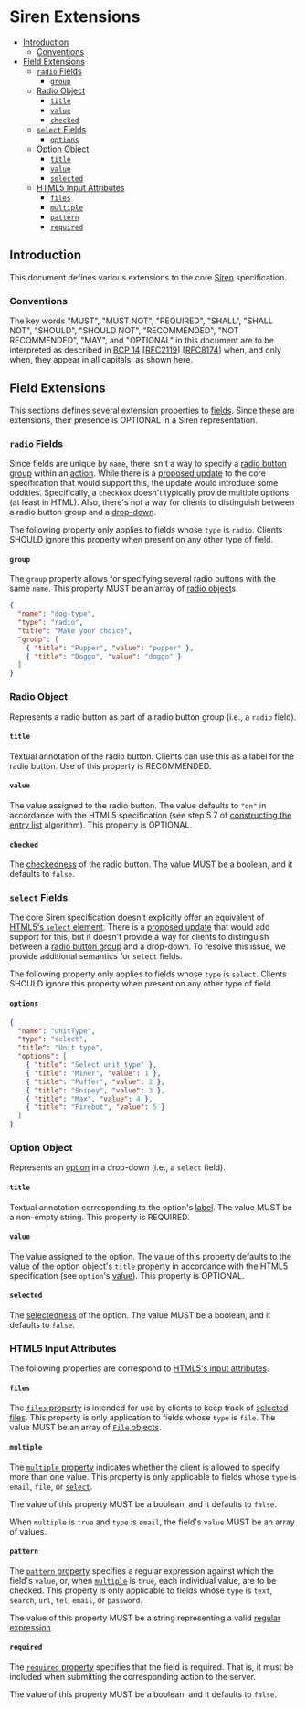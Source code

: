 # Siren Extensions

* [Introduction](#introduction)
  * [Conventions](#conventions)
* [Field Extensions](#field-extensions)
  * [`radio` Fields](#radio-fields)
    * [`group`](#group)
  * [Radio Object](#radio-object)
    * [`title`](#title)
    * [`value`](#value)
    * [`checked`](#checked)
  * [`select` Fields](#select-fields)
    * [`options`](#options)
  * [Option Object](#option-object)
    * [`title`](#title-1)
    * [`value`](#value-1)
    * [`selected`](#selected)
  * [HTML5 Input Attributes](#html5-input-attributes)
    * [`files`](#files)
    * [`multiple`](#multiple)
    * [`pattern`](#pattern)
    * [`required`](#required)

## Introduction

This document defines various extensions to the core [Siren] specification.

[Siren]: https://github.com/kevinswiber/siren

### Conventions

The key words "MUST", "MUST NOT", "REQUIRED", "SHALL", "SHALL NOT", "SHOULD",
"SHOULD NOT", "RECOMMENDED", "NOT RECOMMENDED", "MAY", and "OPTIONAL" in this
document are to be interpreted as described in [BCP 14] [[RFC2119]] [[RFC8174]]
when, and only when, they appear in all capitals, as shown here.

[BCP 14]: https://tools.ietf.org/html/bcp14
[RFC2119]: https://tools.ietf.org/html/rfc2119
[RFC8174]: https://tools.ietf.org/html/rfc8174

## Field Extensions

This sections defines several extension properties to [fields]. Since these are
extensions, their presence is OPTIONAL in a Siren representation.

[fields]: https://github.com/kevinswiber/siren#fields-1

### `radio` Fields

Since fields are unique by `name`, there isn't a way to specify a
[radio button group][rbg] within an [action]. While there is a
[proposed update][pr69] to the core specification that would support this, the
update would introduce some oddities. Specifically, a `checkbox` doesn't
typically provide multiple options (at least in HTML). Also, there's not a way
for clients to distinguish between a radio button group and a
[drop-down](#select-fields).

[action]: https://github.com/kevinswiber/siren#actions-1
[pr69]: https://github.com/kevinswiber/siren/pull/69
[rbg]: https://html.spec.whatwg.org/multipage/input.html#radio-button-group

The following property only applies to fields whose `type` is `radio`.
Clients SHOULD ignore this property when present on any other type of field.

#### `group`

The `group` property allows for specifying several radio buttons with the same
`name`. This property MUST be an array of [radio object](#radio-object)s.

```json
{
  "name": "dog-type",
  "type": "radio",
  "title": "Make your choice",
  "group": [
    { "title": "Pupper", "value": "pupper" },
    { "title": "Doggo", "value": "doggo" }
  ]
}
```

### Radio Object

Represents a radio button as part of a radio button group (i.e., a `radio`
field).

#### `title`

Textual annotation of the radio button. Clients can use this as a label for the
radio button. Use of this property is RECOMMENDED.

#### `value`

The value assigned to the radio button. The value defaults to `"on"` in
accordance with the HTML5 specification (see step 5.7 of
[constructing the entry list][ctel] algorithm). This property is OPTIONAL.

[ctel]: https://html.spec.whatwg.org/multipage/form-control-infrastructure.html#constructing-form-data-set

#### `checked`

The [checkedness] of the radio button. The value MUST be a boolean, and it
defaults to `false`.

[checkedness]: https://html.spec.whatwg.org/multipage/form-control-infrastructure.html#concept-fe-checked

### `select` Fields

The core Siren specification doesn't explicitly offer an equivalent of
[HTML5's `select` element][select]. There is a [proposed update][pr69] that
would add support for this, but it doesn't provide a way for clients to
distinguish between a [radio button group](#radio-fields) and a drop-down.
To resolve this issue, we provide additional semantics for `select` fields.

[select]: https://html.spec.whatwg.org/multipage/form-elements.html#the-select-element

The following property only applies to fields whose `type` is `select`.
Clients SHOULD ignore this property when present on any other type of field.

#### `options`

```json
{
  "name": "unitType",
  "type": "select",
  "title": "Unit type",
  "options": [
    { "title": "Select unit type" },
    { "title": "Miner", "value": 1 },
    { "title": "Puffer", "value": 2 },
    { "title": "Snipey", "value": 3 },
    { "title": "Max", "value": 4 },
    { "title": "Firebot", "value": 5 }
  ]
}
```

### Option Object

Represents an [option] in a drop-down (i.e., a `select` field).

[option]: https://html.spec.whatwg.org/multipage/form-elements.html#the-option-element

#### `title`

Textual annotation corresponding to the option's [label][option-label]. The
value MUST be a non-empty string. This property is REQUIRED.

[option-label]: https://html.spec.whatwg.org/multipage/form-elements.html#concept-option-label

#### `value`

The value assigned to the option. The value of this property defaults to the
value of the option object's `title` property in accordance with the HTML5
specification (see `option`'s [value][option-value]). This property is OPTIONAL.

[option-value]: https://html.spec.whatwg.org/multipage/form-elements.html#concept-option-value

#### `selected`

The [selectedness] of the option. The value MUST be a boolean, and it defaults
to `false`.

[selectedness]: https://html.spec.whatwg.org/multipage/form-elements.html#concept-option-selectedness

### HTML5 Input Attributes

The following properties are correspond to
[HTML5's input attributes][input-attrs].

[input-attrs]: https://html.spec.whatwg.org/multipage/input.html#input-type-attr-summary

#### `files`

The [`files` property][files] is intended for use by clients to keep track of
[selected files][selected-files]. This property is only application to fields
whose `type` is `file`. The value MUST be an array of [`File` objects][file].

[file]: https://w3c.github.io/FileAPI/#dfn-file
[files]: https://html.spec.whatwg.org/multipage/input.html#dom-input-files
[selected-files]: https://html.spec.whatwg.org/multipage/input.html#concept-input-type-file-selected

#### `multiple`

The [`multiple` property][multiple] indicates whether the client is allowed to
specify more than one value. This property is only applicable to fields whose
`type` is `email`, `file`, or [`select`](#select-fields).

[multiple]: https://html.spec.whatwg.org/multipage/input.html#attr-input-multiple

The value of this property MUST be a boolean, and it defaults to `false`.

When `multiple` is `true` and `type` is `email`, the field's `value` MUST be an
array of values.

#### `pattern`

The [`pattern` property][pattern] specifies a regular expression against which
the field's `value`, or, when [`multiple`](#multiple) is `true`, each individual
value, are to be checked. This property is only applicable to fields whose
`type` is `text`, `search`, `url`, `tel`, `email`, or `password`.

[pattern]: https://html.spec.whatwg.org/multipage/input.html#attr-input-pattern

The value of this property MUST be a string representing a valid
[regular expression][regexp].

[regexp]: https://tc39.es/ecma262/#prod-Pattern

#### `required`

The [`required` property][required] specifies that the field is required. That
is, it must be included when submitting the corresponding action to the server.

[required]: https://html.spec.whatwg.org/multipage/input.html#concept-input-required

The value of this property MUST be a boolean, and it defaults to `false`.

<!--
#### `accept`

#### `alt`?

#### `autocomplete`?

#### `checked`

#### `dirname`

#### `list`?

#### `max`

#### `maxlength`

#### `min`

#### `minlength`

#### `placeholder`

#### `readonly`

#### `size`

#### `src`?

#### `step`?
-->
